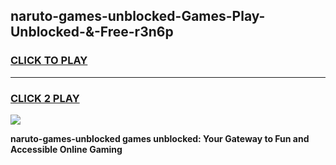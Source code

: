 
## naruto-games-unblocked-Games-Play-Unblocked-&-Free-r3n6p
<h3>
<a href="https://premium76.site?title=naruto-games-unblocked&ref=24A">CLICK TO PLAY</a></h3>
<hr>

<h3>
<a href="https://premium76.site?title=naruto-games-unblocked&ref=24A">CLICK 2 PLAY</a>
  
</h3>

<a href="https://premium76.site?title=naruto-games-unblocked&ref=24A"><img src="https://clearcache.store/games.png"></a>


**naruto-games-unblocked games unblocked: Your Gateway to Fun and Accessible Online Gaming**
